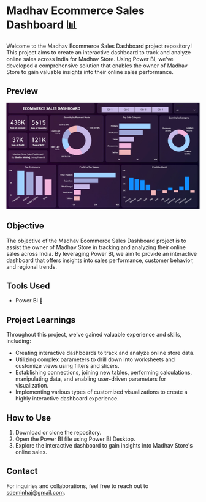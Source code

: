 # Madhav Ecommerce Sales Dashboard 📊

Welcome to the Madhav Ecommerce Sales Dashboard project repository! This project aims to create an interactive dashboard to track and analyze online sales across India for Madhav Store. Using Power BI, we've developed a comprehensive solution that enables the owner of Madhav Store to gain valuable insights into their online sales performance.

## Preview
![Dashboard Preview](https://github.com/Abhirams2004/Sales_Dashboard/blob/main/Madhav%20Ecommerce%20Sales%20Dashboard1.png)


## Objective
The objective of the Madhav Ecommerce Sales Dashboard project is to assist the owner of Madhav Store in tracking and analyzing their online sales across India. By leveraging Power BI, we aim to provide an interactive dashboard that offers insights into sales performance, customer behavior, and regional trends.


## Tools Used
- Power BI 💼


## Project Learnings
Throughout this project, we've gained valuable experience and skills, including:
- Creating interactive dashboards to track and analyze online store data.
- Utilizing complex parameters to drill down into worksheets and customize views using filters and slicers.
- Establishing connections, joining new tables, performing calculations, manipulating data, and enabling user-driven parameters for visualization.
- Implementing various types of customized visualizations to create a highly interactive dashboard experience.


## How to Use
1. Download or clone the repository.
2. Open the Power BI file using Power BI Desktop.
3. Explore the interactive dashboard to gain insights into Madhav Store's online sales.


## Contact
For inquiries and collaborations, feel free to reach out to [sdeminhaj@gmail.com](mailto:sdeminhaj@gmail.com).

